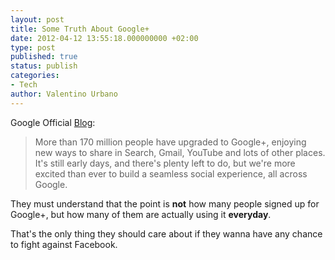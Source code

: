 ```yaml
---
layout: post
title: Some Truth About Google+
date: 2012-04-12 13:55:18.000000000 +02:00
type: post
published: true
status: publish
categories:
- Tech
author: Valentino Urbano
---
```


Google Official [Blog][0]:

> More than 170 million people have upgraded to Google+, enjoying new ways to share in Search, Gmail, YouTube and lots of other places. It's still early days, and there's plenty left to do, but we're more excited than ever to build a seamless social experience, all across Google.

They must understand that the point is **not** how many people signed up for Google+, but how many of them are actually using it **everyday**.

That's the only thing they should care about if they wanna have any chance to fight against Facebook.


[0]: http://googleblog.blogspot.ca/2012/04/toward-simpler-more-beautiful-google.html